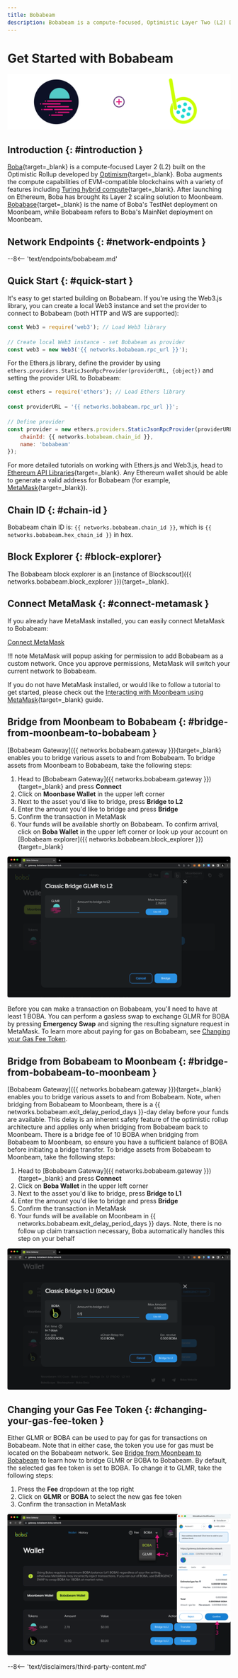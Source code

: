 ```yaml
---
title: Bobabeam
description: Bobabeam is a compute-focused, Optimistic Layer Two (L2) Deployment on Moonbeam. Follow this tutorial to connect to Bobabeam.
---
```


# Get Started with Bobabeam

![Bobabeam Banner](/images/builders/get-started/networks/bobabeam/bobabeam-banner.png)

## Introduction {: #introduction }

[Boba](https://boba.network/){target=_blank} is a compute-focused Layer 2 (L2) built on the Optimistic Rollup developed by [Optimism](https://www.optimism.io/){target=_blank}. Boba augments the compute capabilities of EVM-compatible blockchains with a variety of features including [Turing hybrid compute](https://docs.boba.network/turing/turing){target=_blank}. After launching on Ethereum, Boba has brought its Layer 2 scaling solution to Moonbeam. [Bobabase](/builders/get-started/networks/layer2/bobabase){target=_blank} is the name of Boba's TestNet deployment on Moonbeam, while Bobabeam refers to Boba's MainNet deployment on Moonbeam.

## Network Endpoints {: #network-endpoints }

--8<-- 'text/endpoints/bobabeam.md'

## Quick Start {: #quick-start } 

It's easy to get started building on Bobabeam. If you're using the Web3.js library, you can create a local Web3 instance and set the provider to connect to Bobabeam (both HTTP and WS are supported):

```js
const Web3 = require('web3'); // Load Web3 library

// Create local Web3 instance - set Bobabeam as provider
const web3 = new Web3('{{ networks.bobabeam.rpc_url }}');
```

For the Ethers.js library, define the provider by using `ethers.providers.StaticJsonRpcProvider(providerURL, {object})` and setting the provider URL to Bobabeam:

```js
const ethers = require('ethers'); // Load Ethers library

const providerURL = '{{ networks.bobabeam.rpc_url }}';

// Define provider
const provider = new ethers.providers.StaticJsonRpcProvider(providerURL, {
    chainId: {{ networks.bobabeam.chain_id }},
    name: 'bobabeam'
});
```

For more detailed tutorials on working with Ethers.js and Web3.js, head to [Ethereum API Libraries](/builders/build/eth-api/libraries/){target=_blank}. Any Ethereum wallet should be able to generate a valid address for Bobabeam (for example, [MetaMask](https://metamask.io/){target=_blank}).

## Chain ID {: #chain-id } 

Bobabeam chain ID is: `{{ networks.bobabeam.chain_id }}`, which is `{{ networks.bobabeam.hex_chain_id }}` in hex.

## Block Explorer {: #block-explorer}

The Bobabeam block explorer is an [instance of Blockscout]({{ networks.bobabeam.block_explorer }}){target=_blank}.

## Connect MetaMask {: #connect-metamask }

If you already have MetaMask installed, you can easily connect MetaMask to Bobabeam:

<div class="button-wrapper">
    <a href="#" class="md-button connectMetaMask" value="bobabeam">Connect MetaMask</a>
</div>

!!! note
    MetaMask will popup asking for permission to add Bobabeam as a custom network. Once you approve permissions, MetaMask will switch your current network to Bobabeam.

If you do not have MetaMask installed, or would like to follow a tutorial to get started, please check out the [Interacting with Moonbeam using MetaMask](/tokens/connect/metamask/){target=_blank} guide.

## Bridge from Moonbeam to Bobabeam {: #bridge-from-moonbeam-to-bobabeam }

[Bobabeam Gateway]({{ networks.bobabeam.gateway }}){target=_blank} enables you to bridge various assets to and from Bobabeam. To bridge assets from Moonbeam to Bobabeam, take the following steps:

1. Head to [Bobabeam Gateway]({{ networks.bobabeam.gateway }}){target=_blank} and press **Connect**
2. Click on **Moonbase Wallet** in the upper left corner 
3. Next to the asset you'd like to bridge, press **Bridge to L2**
4. Enter the amount you'd like to bridge and press **Bridge**
5. Confirm the transaction in MetaMask
6. Your funds will be available shortly on Bobabeam. To confirm arrival, click on **Boba Wallet** in the upper left corner or look up your account on [Bobabeam explorer]({{ networks.bobabeam.block_explorer }}){target=_blank}

![Bridge to Bobabeam](/images/builders/get-started/networks/bobabeam/bobabeam-1.png)

Before you can make a transaction on Bobabeam, you'll need to have at least 1 BOBA. You can perform a gasless swap to exchange GLMR for BOBA by pressing **Emergency Swap** and signing the resulting signature request in MetaMask. To learn more about paying for gas on Bobabeam, see [Changing your Gas Fee Token](#changing-your-gas-fee-token).

## Bridge from Bobabeam to Moonbeam {: #bridge-from-bobabeam-to-moonbeam }

[Bobabeam Gateway]({{ networks.bobabeam.gateway }}){target=_blank} enables you to bridge various assets to and from Bobabeam. Note, when bridging from Bobabeam to Moonbeam, there is a {{ networks.bobabeam.exit_delay_period_days }}-day delay before your funds are available. This delay is an inherent safety feature of the optimistic rollup architecture and applies only when bridging from Bobabeam back to Moonbeam. There is a bridge fee of 10 BOBA when bridging from Bobabeam to Moonbeam, so ensure you have a sufficient balance of BOBA before initiating a bridge transfer. To bridge assets from Bobabeam to Moonbeam, take the following steps:

1. Head to [Bobabeam Gateway]({{ networks.bobabeam.gateway }}){target=_blank} and press **Connect**
2. Click on **Boba Wallet** in the upper left corner
3. Next to the asset you'd like to bridge, press **Bridge to L1** 
4. Enter the amount you'd like to bridge and press **Bridge**
5. Confirm the transaction in MetaMask
6. Your funds will be available on Moonbeam in {{ networks.bobabeam.exit_delay_period_days }} days. Note, there is no follow up claim transaction necessary, Boba automatically handles this step on your behalf

![Bridge to Moonbeam](/images/builders/get-started/networks/bobabeam/bobabeam-2.png)

## Changing your Gas Fee Token {: #changing-your-gas-fee-token }

Either GLMR or BOBA can be used to pay for gas for transactions on Bobabeam. Note that in either case, the token you use for gas must be located on the Bobabeam network. See [Bridge from Moonbeam to Bobabeam](#bridge-from-moonbeam-to-bobabeam) to learn how to bridge GLMR or BOBA to Bobabeam. By default, the selected gas fee token is set to BOBA. To change it to GLMR, take the following steps:

1. Press the **Fee** dropdown at the top right
2. Click on **GLMR** or **BOBA** to select the new gas fee token 
3. Confirm the transaction in MetaMask

![Change gas fee token](/images/builders/get-started/networks/bobabeam/bobabeam-3.png)

--8<-- 'text/disclaimers/third-party-content.md'